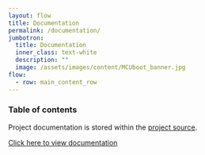 ```yaml
---
layout: flow
title: Documentation
permalink: /documentation/
jumbotron:
  title: Documentation
  inner_class: text-white
  description: ""
  image: /assets/images/content/MCUboot_banner.jpg
flow:
  - row: main_content_row
---
```


### Table of contents

Project documentation is stored within the [project
source](https://github.com/mcu-tools/mcuboot/tree/main/docs).

[Click here to view documentation](https://docs.mcuboot.com/)

